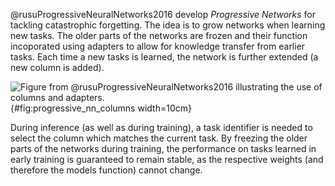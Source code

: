 @rusuProgressiveNeuralNetworks2016 develop *Progressive Networks* for tackling
catastrophic forgetting. The idea is to grow networks when learning new tasks.
The older parts of the networks are frozen and their function incoporated
using adapters to allow for knowledge transfer from earlier tasks.
Each time a new tasks is learned, the network is further extended (a new column
is added).


![Figure from @rusuProgressiveNeuralNetworks2016 illustrating the use of columns and adapters.](img/progressive_nn_columns){#fig:progressive_nn_columns width=10cm}

During inference (as well as during training), a task identifier is needed
to select the column which matches the current task.
By freezing the older parts of the networks during training, the performance on
tasks learned in early training is guaranteed to remain stable, as the respective
weights (and therefore the models function) cannot change.
